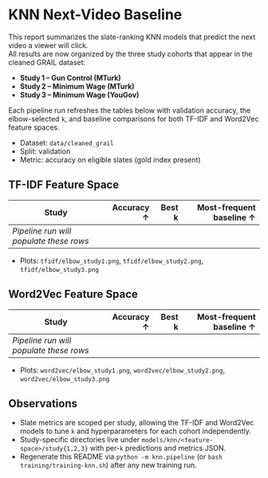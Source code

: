 # KNN Next-Video Baseline

This report summarizes the slate-ranking KNN models that predict the next video a viewer will click.  
All results are now organized by the three study cohorts that appear in the cleaned GRAIL dataset:

- **Study 1 – Gun Control (MTurk)**
- **Study 2 – Minimum Wage (MTurk)**
- **Study 3 – Minimum Wage (YouGov)**

Each pipeline run refreshes the tables below with validation accuracy, the elbow-selected `k`, and baseline comparisons for both TF-IDF and Word2Vec feature spaces.

- Dataset: `data/cleaned_grail`
- Split: validation
- Metric: accuracy on eligible slates (gold index present)

## TF-IDF Feature Space

| Study | Accuracy ↑ | Best k | Most-frequent baseline ↑ |
| --- | ---: | ---: | ---: |
| _Pipeline run will populate these rows_ |  |  |  |

- Plots: `tfidf/elbow_study1.png`, `tfidf/elbow_study2.png`, `tfidf/elbow_study3.png`

## Word2Vec Feature Space

| Study | Accuracy ↑ | Best k | Most-frequent baseline ↑ |
| --- | ---: | ---: | ---: |
| _Pipeline run will populate these rows_ |  |  |  |

- Plots: `word2vec/elbow_study1.png`, `word2vec/elbow_study2.png`, `word2vec/elbow_study3.png`

## Observations

- Slate metrics are scoped per study, allowing the TF-IDF and Word2Vec models to tune `k` and hyperparameters for each cohort independently.
- Study-specific directories live under `models/knn/<feature-space>/study{1,2,3}` with per-`k` predictions and metrics JSON.
- Regenerate this README via `python -m knn.pipeline` (or `bash training/training-knn.sh`) after any new training run.
